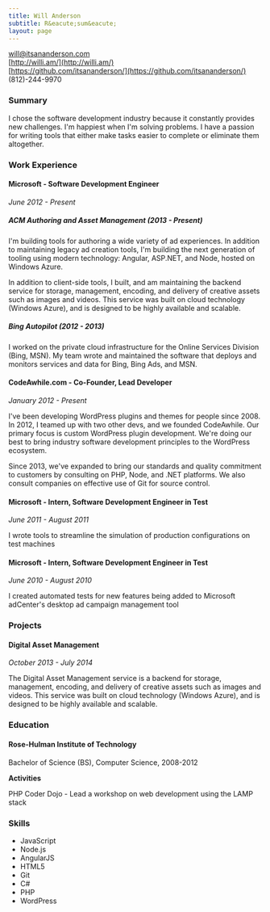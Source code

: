```yaml
---
title: Will Anderson
subtitle: R&eacute;sum&eacute;
layout: page
---
```


will@itsananderson.com  
[http://willi.am/](http://willi.am/)  
[https://github.com/itsananderson/](https://github.com/itsananderson/)  
(812)-244-9970

### Summary

I chose the software development industry because it constantly provides new challenges.
I&#39;m happiest when I&#39;m solving problems.
I have a passion for writing tools that either make tasks easier to complete or eliminate them altogether.

### Work Experience

#### Microsoft - Software Development Engineer

*June 2012 - Present*

##### ACM Authoring and Asset Management (2013 - Present)

I&#39;m building tools for authoring a wide variety of ad experiences. In addition to maintaining legacy ad creation tools, I&#39;m building the next generation of tooling using modern technology: Angular, ASP.NET, and Node, hosted on Windows Azure.

In addition to client-side tools, I built, and am maintaining the backend service for storage, management, encoding, and delivery of creative assets such as images and videos. This service was built on cloud technology (Windows Azure), and is designed to be highly available and scalable.

##### Bing Autopilot (2012 - 2013)

I worked on the private cloud infrastructure for the Online Services Division (Bing, MSN). My team wrote and maintained the software that deploys and monitors services and data for Bing, Bing Ads, and MSN.

#### CodeAwhile.com - Co-Founder, Lead Developer

*January 2012 - Present*

I&#39;ve been developing WordPress plugins and themes for people since 2008. In 2012, I teamed up with two other devs, and we founded CodeAwhile. Our primary focus is custom WordPress plugin development. We&#39;re doing our best to bring industry software development principles to the WordPress ecosystem.

Since 2013, we&#39;ve expanded to bring our standards and quality commitment to customers by consulting on PHP, Node, and .NET platforms. We also consult companies on effective use of Git for source control.

<p style="page-break-before: always"></p>

#### Microsoft - Intern, Software Development Engineer in Test

*June 2011 - August 2011*

I wrote tools to streamline the simulation of production configurations on test machines

#### Microsoft - Intern, Software Development Engineer in Test

*June 2010 - August 2010*

I created automated tests for new features being added to Microsoft adCenter&#39;s desktop ad campaign management tool

### Projects

#### Digital Asset Management

*October 2013 - July 2014*

The Digital Asset Management service is a backend for storage, management, encoding, and delivery of creative assets such as images and videos. This service was built on cloud technology (Windows Azure), and is designed to be highly available and scalable.

### Education

#### Rose-Hulman Institute of Technology

Bachelor of Science (BS), Computer Science, 2008-2012

**Activities**

PHP Coder Dojo - Lead a workshop on web development using the LAMP stack

### Skills

* JavaScript
* Node.js
* AngularJS
* HTML5
* Git
* C#
* PHP
* WordPress
